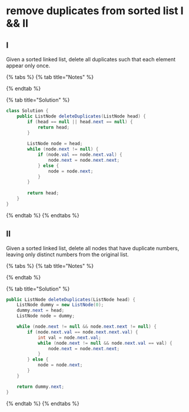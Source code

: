 # remove duplicates from sorted list I && II

## I

Given a sorted linked list, delete all duplicates such that each element appear only once.

{% tabs %}
{% tab title="Notes" %}

{% endtab %}

{% tab title="Solution" %}
```java
class Solution {
    public ListNode deleteDuplicates(ListNode head) {
        if (head == null || head.next == null) {
            return head;
        }
        
        ListNode node = head;
        while (node.next != null) {
            if (node.val == node.next.val) {
                node.next = node.next.next;
            } else {
                node = node.next;
            }
        }
        
        return head;
    }
}
```
{% endtab %}
{% endtabs %}

## II

Given a sorted linked list, delete all nodes that have duplicate numbers, leaving only distinct numbers from the original list.

{% tabs %}
{% tab title="Notes" %}

{% endtab %}

{% tab title="Solution" %}
```java
public ListNode deleteDuplicates(ListNode head) {
    ListNode dummy = new ListNode(0);
    dummy.next = head;
    ListNode node = dummy;

    while (node.next != null && node.next.next != null) {
        if (node.next.val == node.next.next.val) {
            int val = node.next.val;
            while (node.next != null && node.next.val == val) {
                node.next = node.next.next;
            }
        } else {
            node = node.next;
        }
    }

    return dummy.next;
}
```
{% endtab %}
{% endtabs %}

